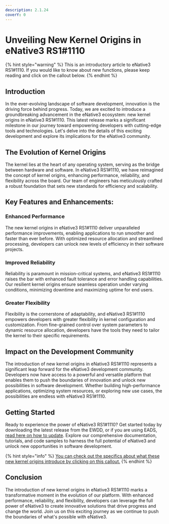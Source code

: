 ```yaml
---
description: 2.1.24
coverY: 0
---
```


# Unveiling New Kernel Origins in eNative3 RS1#1110

{% hint style="warning" %}
This is an introductory article to eNative3 RS1#1110. If you would like to know about new functions, please keep reading and click on the callout below.
{% endhint %}

## **Introduction**

In the ever-evolving landscape of software development, innovation is the driving force behind progress. Today, we are excited to introduce a groundbreaking advancement in the eNative3 ecosystem: new kernel origins in eNative3 RS1#1110. This latest release marks a significant milestone in our journey toward empowering developers with cutting-edge tools and technologies. Let's delve into the details of this exciting development and explore its implications for the eNative3 community.

## **The Evolution of Kernel Origins**

&#x20;The kernel lies at the heart of any operating system, serving as the bridge between hardware and software. In eNative3 RS1#1110, we have reimagined the concept of kernel origins, enhancing performance, reliability, and flexibility across the board. Our team of engineers has meticulously crafted a robust foundation that sets new standards for efficiency and scalability.

## **Key Features and Enhancements:**

### **Enhanced Performance**

&#x20;The new kernel origins in eNative3 RS1#1110 deliver unparalleled performance improvements, enabling applications to run smoother and faster than ever before. With optimized resource allocation and streamlined processing, developers can unlock new levels of efficiency in their software projects.

### **Improved Reliability**

&#x20;Reliability is paramount in mission-critical systems, and eNative3 RS1#1110 raises the bar with enhanced fault tolerance and error handling capabilities. Our resilient kernel origins ensure seamless operation under varying conditions, minimizing downtime and maximizing uptime for end users.

### **Greater Flexibility**

&#x20;Flexibility is the cornerstone of adaptability, and eNative3 RS1#1110 empowers developers with greater flexibility in kernel configuration and customization. From fine-grained control over system parameters to dynamic resource allocation, developers have the tools they need to tailor the kernel to their specific requirements.

## **Impact on the Development Community**

The introduction of new kernel origins in eNative3 RS1#1110 represents a significant leap forward for the eNative3 development community. Developers now have access to a powerful and versatile platform that enables them to push the boundaries of innovation and unlock new possibilities in software development. Whether building high-performance applications, optimizing system resources, or exploring new use cases, the possibilities are endless with eNative3 RS1#1110.

## **Getting Started**&#x20;

Ready to experience the power of eNative3 RS1#1110? Get started today by downloading the latest release from the EWDD, or if you are using EADS, [read here on how to update](new-special-endpoints-in-restring-1-1101.md#updating-to-enative3-rs1-1101). Explore our comprehensive documentation, tutorials, and code samples to harness the full potential of eNative3 and unlock new opportunities in software development.

{% hint style="info" %}
[You can check out the specifics about what these new kernel origins introduce by clicking on this callout.](exploring-new-functionalities-in-enative3-rs1-1110.md)
{% endhint %}

## **Conclusion**

The introduction of new kernel origins in eNative3 RS1#1110 marks a transformative moment in the evolution of our platform. With enhanced performance, reliability, and flexibility, developers can leverage the full power of eNative3 to create innovative solutions that drive progress and change the world. Join us on this exciting journey as we continue to push the boundaries of what's possible with eNative3.
